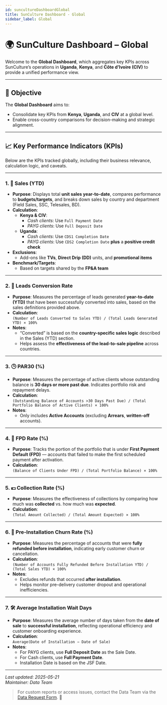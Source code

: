 ```yaml
---
id: suncultureDashboardGlobal
title: SunCulture Dashboard - Global
sidebar_label: Global
---
```


# 🌍 SunCulture Dashboard – Global

Welcome to the **Global Dashboard**, which aggregates key KPIs across SunCulture’s operations in **Uganda**, **Kenya**, and **Côte d’Ivoire (CIV)** to provide a unified performance view.

---

## 🎯 Objective

The **Global Dashboard** aims to:

- Consolidate key KPIs from **Kenya**, **Uganda**, and **CIV** at a global level.
- Enable cross-country comparisons for decision-making and strategic alignment.

---

## 📈 Key Performance Indicators (KPIs)

Below are the KPIs tracked globally, including their business relevance, calculation logic, and caveats.

---

### 1. 💼 Sales (YTD)

- **Purpose**: Displays total **unit sales year-to-date**, compares performance to **budgets/targets**, and breaks down sales by country and department (Field Sales, SSC, Telesales, BD).
- **Calculation**:
  - **Kenya & CIV**:
    - _Cash clients_: Use `Full Payment Date`
    - _PAYG clients_: Use `Full Deposit Date`
  - **Uganda**:
    - _Cash clients_: Use `CDS1 Completion Date`
    - _PAYG clients_: Use `CDS2 Completion Date` **plus** a **positive credit check**
- **Exclusions**:
  - Add-ons like **TVs**, **Direct Drip (DD)** units, and **promotional items**
- **Benchmark/Targets**:
  - Based on targets shared by the **FP&A team**

---

### 2. 🔁 Leads Conversion Rate

- **Purpose**: Measures the percentage of leads generated **year-to-date (YTD)** that have been successfully converted into sales, based on the sales definitions provided above.
- **Calculation**:  
  `(Number of Leads Converted to Sales YTD) / (Total Leads Generated YTD) × 100%`
- **Notes**:
  - “Converted” is based on the **country-specific sales logic** described in the Sales (YTD) section.
  - Helps assess the **effectiveness of the lead-to-sale pipeline** across countries.

---

### 3. 🕒 PAR30 (%)

- **Purpose**: Measures the percentage of active clients whose outstanding balance is **30 days or more past due**. Indicates portfolio risk and repayment delays.
- **Calculation**:  
  `(Outstanding Balance of Accounts >30 Days Past Due) / (Total Portfolio Balance of Active Clients) × 100%`
- **Notes**:
  - Only includes **Active Accounts** (excluding **Arrears**, **written-off** accounts).

---

### 4. 🚫 FPD Rate (%)

- **Purpose**: Tracks the portion of the portfolio that is under **First Payment Default (FPD)** — accounts that failed to make the first scheduled payment after activation.
- **Calculation**:  
  `(Balance of Clients Under FPD) / (Total Portfolio Balance) × 100%`

---

### 5. 💵 Collection Rate (%)

- **Purpose**: Measures the effectiveness of collections by comparing how much was **collected** vs. how much was **expected**.
- **Calculation**:  
  `(Total Amount Collected) / (Total Amount Expected) × 100%`

---

### 6. 🔄 Pre-Installation Churn Rate (%)

- **Purpose**: Measures the percentage of accounts that were **fully refunded before installation**, indicating early customer churn or cancellation.
- **Calculation**:  
  `(Number of Accounts Fully Refunded Before Installation YTD) / (Total Sales YTD) × 100%`
- **Notes**:
  - Excludes refunds that occurred **after installation**.
  - Helps monitor pre-delivery customer dropout and operational inefficiencies.

---

### 7. 🛠️ Average Installation Wait Days

- **Purpose**: Measures the average number of days taken from the **date of sale** to **successful installation**, reflecting operational efficiency and customer onboarding experience.
- **Calculation**:  
  `Average(Date of Installation − Date of Sale)`
- **Notes**:
  - For PAYG clients, use **Full Deposit Date** as the Sale Date.
  - For Cash clients, use **Full Payment Date**.
  - Installation Date is based on the JSF Date.

---

_Last updated: 2025-05-21_  
_Maintainer: Data Team_

> For custom reports or access issues, contact the Data Team via the [Data Request Form](https://sunculture.jotform.com/250342132233037). 🧠
